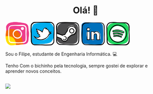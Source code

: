 <h1 align="center">Olá! 👋</h1>

<!-- Social Media -->
<div width="100%">
    <a href="https://www.instagram.com/filipe__meloo/" target="_blank"><img src="https://github.com/filipe-meloo/filipe-meloo/blob/main/icons/social/instagram.png" height="75px"></a>
    <a href="https://twitter.com/filipe__meloo" target="_blank"><img src="https://github.com/filipe-meloo/filipe-meloo/blob/main/icons/social/twitter.png" height="75px"></a>
    <a href="http://steamcommunity.com/profiles/76561198852343311" target="_blank"><img src="https://github.com/filipe-meloo/filipe-meloo/blob/main/icons/social/steam.png" height="75px"></a>
    <a href="https://www.linkedin.com/in/filipe-melo-07a01521b/" target="_blank"><img src="https://github.com/filipe-meloo/filipe-meloo/blob/main/icons/social/linkedin.png" height="75px"></a>
    <a href="https://open.spotify.com/user/filipe_melo" target="_blank"><img src="https://github.com/filipe-meloo/filipe-meloo/blob/main/icons/social/spotify.png" height="75px"></a>
</div>

Sou o Filipe, estudante de Engenharia Informática. 💻

Tenho Com o bichinho pela tecnologia, sempre gostei de explorar e aprender novos conceitos.

<br><img height="180em" src="https://github-readme-stats.vercel.app/api?username=filipe-meloo&show_icons=true&hide_border=true&&count_private=true&include_all_commits=true" />
